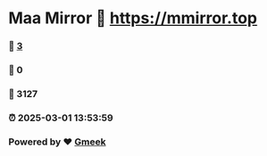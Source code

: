 # Maa Mirror :link: https://mmirror.top 
### :page_facing_up: [3](https://mmirror.top/tag.html) 
### :speech_balloon: 0 
### :hibiscus: 3127 
### :alarm_clock: 2025-03-01 13:53:59 
### Powered by :heart: [Gmeek](https://github.com/Meekdai/Gmeek)

